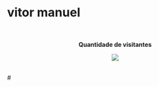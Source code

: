 # vitor manuel    <div align="center">
  <br><p align="center"><b>Quantidade de visitantes</b></p>  
  <p align="center"><img align="center" src="https://profile-counter.glitch.me/{duplex66}/count.svg" /></p> 
  <br> #
